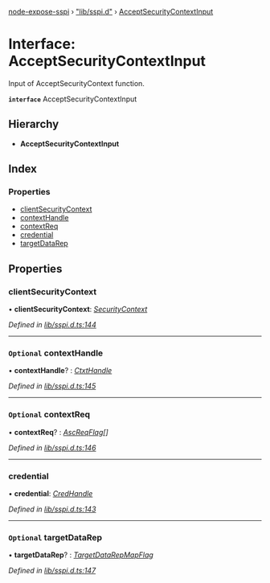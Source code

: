 [node-expose-sspi](../README.md) › ["lib/sspi.d"](../modules/_lib_sspi_d_.md) › [AcceptSecurityContextInput](_lib_sspi_d_.acceptsecuritycontextinput.md)

# Interface: AcceptSecurityContextInput

Input of AcceptSecurityContext function.

**`interface`** AcceptSecurityContextInput

## Hierarchy

* **AcceptSecurityContextInput**

## Index

### Properties

* [clientSecurityContext](_lib_sspi_d_.acceptsecuritycontextinput.md#clientsecuritycontext)
* [contextHandle](_lib_sspi_d_.acceptsecuritycontextinput.md#optional-contexthandle)
* [contextReq](_lib_sspi_d_.acceptsecuritycontextinput.md#optional-contextreq)
* [credential](_lib_sspi_d_.acceptsecuritycontextinput.md#credential)
* [targetDataRep](_lib_sspi_d_.acceptsecuritycontextinput.md#optional-targetdatarep)

## Properties

###  clientSecurityContext

• **clientSecurityContext**: *[SecurityContext](_lib_sspi_d_.securitycontext.md)*

*Defined in [lib/sspi.d.ts:144](https://github.com/jlguenego/node-expose-sspi/blob/41d66b9/lib/sspi.d.ts#L144)*

___

### `Optional` contextHandle

• **contextHandle**? : *[CtxtHandle](_lib_sspi_d_.ctxthandle.md)*

*Defined in [lib/sspi.d.ts:145](https://github.com/jlguenego/node-expose-sspi/blob/41d66b9/lib/sspi.d.ts#L145)*

___

### `Optional` contextReq

• **contextReq**? : *[AscReqFlag](../modules/_lib_flags_ascreqflag_d_.md#ascreqflag)[]*

*Defined in [lib/sspi.d.ts:146](https://github.com/jlguenego/node-expose-sspi/blob/41d66b9/lib/sspi.d.ts#L146)*

___

###  credential

• **credential**: *[CredHandle](_lib_sspi_d_.credhandle.md)*

*Defined in [lib/sspi.d.ts:143](https://github.com/jlguenego/node-expose-sspi/blob/41d66b9/lib/sspi.d.ts#L143)*

___

### `Optional` targetDataRep

• **targetDataRep**? : *[TargetDataRepMapFlag](../modules/_lib_flags_targetdatarepmapflag_d_.md#targetdatarepmapflag)*

*Defined in [lib/sspi.d.ts:147](https://github.com/jlguenego/node-expose-sspi/blob/41d66b9/lib/sspi.d.ts#L147)*
